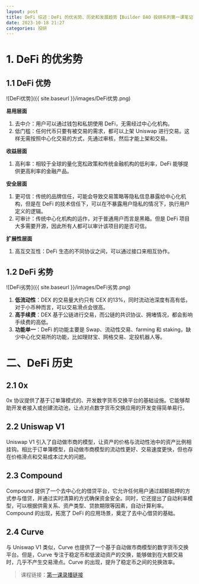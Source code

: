 ```yaml
---
layout: post
title: DeFi 综述：DeFi 的优劣势、历史和发展趋势【Builder DAO 投研系列第一课笔记】
date: 2023-10-18 21:27
categories: 投研
---
```


# 1. DeFi 的优劣势

## 1.1 DeFi 优势

![DeFi优势]({{ site.baseurl }}/images/DeFi优势.png)

**易用层面**

1. 去中介：用户可以通过钱包和私钥使用 DeFi，无需经过中心化机构。
2. 低门槛：任何代币只要有被交易的需求，都可以上架 Uniswap 进行交易。这样无需按照中心化交易的方式，先通过审核，然后才能上架和交易。

**收益层面**

1. 高利率：相较于全球的量化宽松政策和传统金融机构的低利率，DeFi 能够提供更高利率的金融产品。

**安全层面**

1. 更可信：传统的品牌信任，可能会导致交易策略等隐私信息暴露给中心化机构，但是在 DeFi 的技术信任下，可以在不暴露用户隐私的情况下，执行用户定义的逻辑。
2. 可审计：传统中心化机构的运作，对于普通用户而言是黑箱。但是 DeFi 项目大多需要开源，因此所有人都可以审计该项目的是否可信。

**扩展性层面**

1. 高互交互性：DeFi 生态的不同协议之间，可以通过接口来相互协作。

## 1.2 DeFi 劣势

![DeFi劣势]({{ site.baseurl }}/images/DeFi劣势.png)

1. **低流动性**：DEX 的交易量大约只有 CEX 的13%，同时流动池深度有高有低，对于小币种而言，可以交易滑点会很高。
2. **高手续费**：DEX 基于公链进行交易，而公链的共识协议、拥堵情况，都会影响手续费的高低。
3. **功能单一**：DeFi 的功能主要是 Swap、流动性交易、farming 和 staking，缺少中心化交易所的功能，比如理财宝、网格交易、定投机器人等。

# 二、DeFi 历史

## 2.1 0x

0x 协议提供了基于订单簿模式的、开发数字货币交换平台的基础设施。它能够帮助开发者接入或创建流动池，让点对点数字货币交换应用的开发变得简单易行。

## 2.2 Uniswap V1

Uniswap V1 引入了自动做市商的模型，让资产的价格与流动性池中的资产比例相挂钩。相比于订单簿模型，自动做市商模型的流动性更好、交易速度更快，但也存在价格滑点和交易成本过大的问题。

## 2.3 Compound

Compound 提供了一个去中心化的借贷平台，它允许任何用户通过超额抵押的方式参与借贷，并通过实时清算的方式确保资金安全。同时，它还提出了自动利率模型，可以根据供需关系、资产类型、贷款期限等因素，自动计算利率。Compound 的出现，拓宽了 DeFi 的应用场景，奠定了去中心借贷的基础。

## 2.4 Curve

与 Uniswap V1 类似，Curve 也提供了一个基于自动做市商模型的数字货币交换平台。但是，Curve 专注于稳定币和低波动资产的交换，能够做到在大额交易时，几乎不产生交易滑点。Curve 的出现，提升了稳定币之间的兑换效率。

> 课程链接：<a href="https://drive.google.com/drive/folders/1UE58Ga-trI0gIXHJq_8J8mOgWoRvKgKx?usp=sharing" target="_blank">第一课录播链接</a>